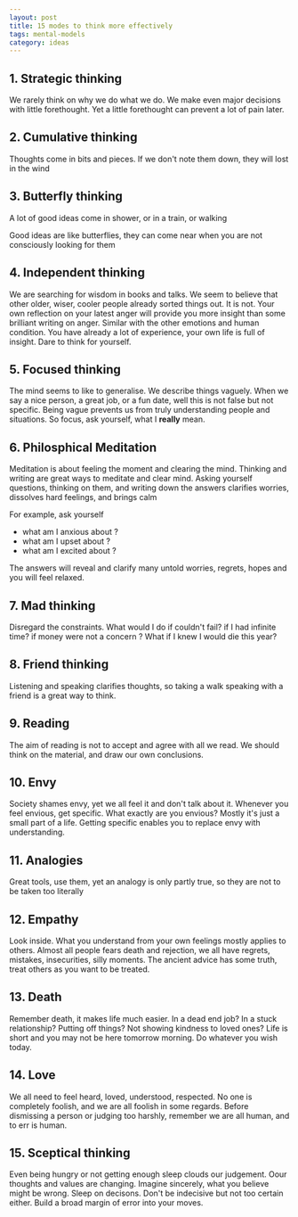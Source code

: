 ```yaml
---
layout: post
title: 15 modes to think more effectively 
tags: mental-models
category: ideas 
--- 
```


## 1. Strategic thinking

We rarely think on why we do what we do. We make even major decisions with little forethought. Yet a little forethought can prevent a lot of pain later. 

## 2. Cumulative thinking

Thoughts come in bits and pieces. If we don't note them down, they will lost in the wind

## 3. Butterfly thinking

A lot of good ideas come in shower, or in a train, or walking

Good ideas are like butterflies, they can come near when you are not consciously looking for them 

## 4. Independent thinking

We are searching for wisdom in books and talks. We seem to believe that other older, wiser, cooler people already sorted things out. It is not. Your own reflection on your latest anger will provide you more insight than some brilliant writing on anger.  Similar with the other emotions and human condition. You have already a lot of experience, your own life is full of insight. Dare to think for yourself. 

## 5. Focused thinking 

The mind seems to like to generalise. We describe things vaguely. When we say a nice person, a great job, or a fun date, well this is not false but not specific. Being vague prevents us from truly understanding people and situations. So focus, ask yourself, what I **really** mean.

## 6. Philosphical Meditation 

Meditation is about feeling the moment and clearing the mind. Thinking and writing are great ways to meditate and clear mind. Asking yourself questions, thinking on them, and writing down the answers clarifies worries, dissolves hard feelings, and brings calm 

For example, ask yourself 

* what am I anxious about ? 
* what am I upset about ? 
* what am I excited about ? 

The answers will reveal and clarify many untold worries, regrets, hopes and you will feel relaxed. 

## 7. Mad thinking 

Disregard the constraints. What would I do if couldn't fail? if I had infinite time? if money were not a concern ? What if I knew I would die this year? 

## 8. Friend thinking 

Listening and speaking clarifies thoughts, so taking a walk speaking with a friend is a great way to think. 

## 9. Reading 

The aim of reading is not to accept and agree with all we read. We should think on the material, and draw our own conclusions.

## 10. Envy

Society shames envy, yet we all feel it and don't talk about it. Whenever you feel envious, get specific. What exactly are you envious? Mostly it's just a small part of a life. Getting specific enables you to replace envy with understanding. 

## 11. Analogies

Great tools, use them, yet an analogy is only partly true, so they are not to be taken too literally 

## 12. Empathy 

Look inside. What you understand from your own feelings mostly applies to others. Almost all people fears death and rejection, we all have regrets, mistakes, insecurities, silly moments. The ancient advice has some truth, treat others as you want to be treated. 

## 13. Death

 Remember death, it makes life much easier. In a dead end job? In a stuck relationship? Putting off things? Not showing kindness to loved ones? Life is short and you may not be here tomorrow morning. Do whatever you wish today.

## 14. Love 

We all need to feel heard, loved, understood, respected. No one is completely foolish, and we are all foolish in some regards. Before dismissing a person or judging too harshly, remember we are all human, and to err is human. 


## 15. Sceptical thinking 

Even being hungry or not getting enough sleep clouds our judgement. Oour thoughts and values are changing. Imagine sincerely, what you believe might be wrong. Sleep on decisons. Don't be indecisive but not too certain either. Build a broad margin of error into your moves. 




